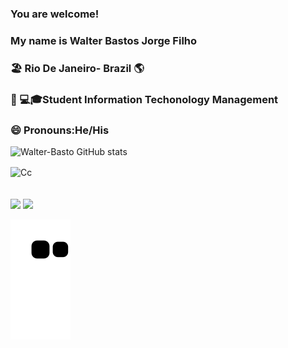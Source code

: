 ### You are welcome!
### My name is Walter Bastos Jorge Filho

###     🏖️  Rio De Janeiro- Brazil 🌎
###     🧑‍ 💻🎓Student Information Techonology Management
###     😄   Pronouns:He/His

![ Walter-Basto GitHub stats](https://github-readme-stats.vercel.app/api?username=Walter-basto&show_icons=true&theme=radical)
 
 <div style="display: inline_block">
 <img align="center" alt="Cc" src="https://img.shields.io/badge/C-00599C?style=for-the-badge&logo=c&logoColor=white"/>
</div><br/>
 
</div>
  <br>
  <a href="https://www.instagram.com/walterbastos2022/" target="_blank"><img src="https://img.shields.io/badge/-Instagram-%23E4405F?style=for-the-badge&logo=instagram&logoColor=white" target="_blank"></a>
  <a href="https://www.linkedin.com/in/walter-bastos-9a118318a/" target="_blank"><img src="https://img.shields.io/badge/-LinkedIn-%230077B5?style=for-the-badge&logo=linkedin&logoColor=white" target="_blank"></a> 
  
  
 ![Snake animation](https://github.com/Walter-basto/Walter-basto/blob/output/github-contribution-grid-snake.svg)

</div>
 

